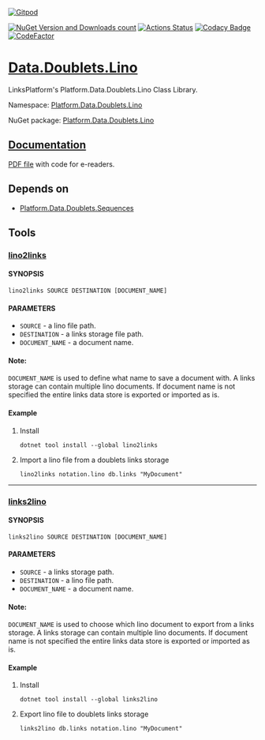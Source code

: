 [![Gitpod](https://img.shields.io/badge/Gitpod-ready--to--code-blue?logo=gitpod)](https://gitpod.io/#https://github.com/linksplatform/Data.Doublets.Lino)

[![NuGet Version and Downloads count](https://buildstats.info/nuget/Platform.Data.Doublets.Lino)](https://www.nuget.org/packages/Platform.Data.Doublets.Lino)
[![Actions Status](https://github.com/linksplatform/Data.Doublets.Lino/workflows/CD/badge.svg)](https://github.com/linksplatform/Data.Doublets.Lino/actions?workflow=CD)
[![Codacy Badge](https://app.codacy.com/project/badge/Grade/cd23af97753f4dc2be394daeb2175042)](https://www.codacy.com/gh/linksplatform/Data.Doublets.Lino/dashboard?utm_source=github.com&amp;utm_medium=referral&amp;utm_content=linksplatform/Data.Doublets.Lino&amp;utm_campaign=Badge_Grade)
[![CodeFactor](https://www.codefactor.io/repository/github/linksplatform/Data.Doublets.Lino/badge)](https://www.codefactor.io/repository/github/linksplatform/Data.Doublets.Lino)

# [Data.Doublets.Lino](https://github.com/linksplatform/Data.Doublets.Lino)

LinksPlatform's Platform.Data.Doublets.Lino Class Library.

Namespace: [Platform.Data.Doublets.Lino](https://linksplatform.github.io/Data.Doublets.Lino/csharp/api/Platform.Data.Doublets.Lino.html)

NuGet package: [Platform.Data.Doublets.Lino](https://www.nuget.org/packages/Platform.Data.Doublets.Lino)

## [Documentation](https://linksplatform.github.io/Data.Doublets.Lino/csharp/api/Platform.Data.Doublets.Lino.html)

[PDF file](https://linksplatform.github.io/Data.Doublets.Lino/csharp/Platform.Data.Doublets.Lino.pdf) with code for e-readers.

## Depends on
*   [Platform.Data.Doublets.Sequences](https://github.com/linksplatform/Data.Doublets.Sequences)

## Tools
### [lino2links](https://www.nuget.org/packages/lino2links)
#### SYNOPSIS
   ```shell
   lino2links SOURCE DESTINATION [DOCUMENT_NAME]
   ```
#### PARAMETERS
* `SOURCE` - a lino file path.
* `DESTINATION` - a links storage file path.
* `DOCUMENT_NAME` - a document name.  
#### Note:
`DOCUMENT_NAME` is used to define what name to save a document with. A links storage can contain multiple lino documents. If document name is not specified the entire links data store is exported or imported as is.
#### Example
1. Install
    ```shell
    dotnet tool install --global lino2links
    ```
2. Import a lino file from a doublets links storage
    ```shell
   lino2links notation.lino db.links "MyDocument"
   ```
---
### [links2lino](https://www.nuget.org/packages/links2lino)
#### SYNOPSIS
   ```shell
   links2lino SOURCE DESTINATION [DOCUMENT_NAME]
   ```
#### PARAMETERS
* `SOURCE` - a links storage path.
* `DESTINATION` - a lino file path.
* `DOCUMENT_NAME` - a document name. 
#### Note:
`DOCUMENT_NAME` is used to choose which lino document to export from a links storage. A links storage can contain multiple lino documents. If document name is not specified the entire links data store is exported or imported as is.
#### Example
1. Install
    ```shell
    dotnet tool install --global links2lino
    ```
2. Export lino file to doublets links storage
    ```shell
   links2lino db.links notation.lino "MyDocument"
   ```
